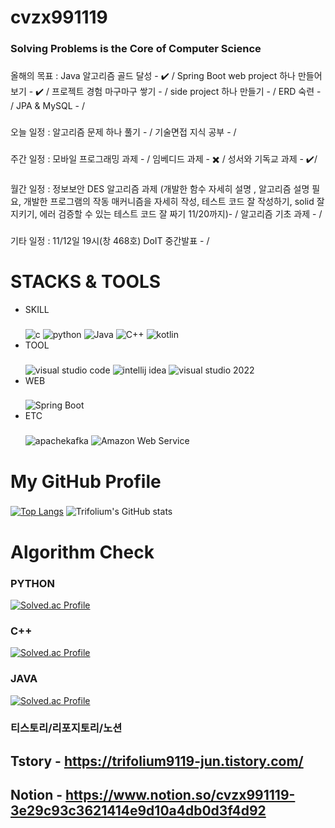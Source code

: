 # cvzx991119
### Solving Problems is the Core of Computer Science

###
올해의 목표 : Java 알고리즘 골드 달성 - ✔️ / Spring Boot web project 하나 만들어보기 - ✔️ / 프로젝트 경험 마구마구 쌓기 - / side project 하나 만들기 - / ERD 숙련 - / JPA & MySQL - /
           
###
오늘 일정 :   알고리즘 문제 하나 풀기 - / 기술면접 지식 공부 - /  

###
주간 일정 :  모바일 프로그래밍 과제 -  / 임베디드 과제 - ✖️ / 성서와 기독교 과제 -  ✔️/
           
###
월간 일정 :   정보보안 DES 알고리즘 과제 (개발한 함수 자세히 설명 , 알고리즘 설명 필요, 개발한 프로그램의 작동 매커니즘을 자세히 작성, 테스트 코드 잘 작성하기, solid 잘 지키기, 에러 검증할 수 있는 테스트 코드 잘 짜기 11/20까지)- / 알고리즘 기초 과제 - / 

###
기타 일정 :    11/12일 19시(창 468호) DoIT 중간발표 - /
            


# STACKS & TOOLS
- SKILL
  ###
  ![c](https://img.shields.io/badge/C-A8B9CC.svg?&style=for-the-badge&logo=c&logoColor=white)
  ![python](https://img.shields.io/badge/python-3776AB.svg?&style=for-the-badge&logo=python&logoColor=white)
  ![Java](https://img.shields.io/badge/Java-007396.svg?&style=for-the-badge&logo=openjdk&logoColor=white)
  ![C++](https://img.shields.io/badge/C++-00599C.svg?&style=for-the-badge&logo=cplusplus&logoColor=white)
  ![kotlin](https://img.shields.io/badge/kotlin-7F52FF.svg?&style=for-the-badge&logo=kotlin&logoColor=white)
- TOOL
  ###
  ![visual studio code](https://img.shields.io/badge/visual%20studio%20code-007ACC.svg?&style=for-the-badge&logo=visualstudiocode&logoColor=white)
  ![intellij idea](https://img.shields.io/badge/intellij%20idea-000000.svg?&style=for-the-badge&logo=intellijidea&logoColor=white)
  ![visual studio 2022](https://img.shields.io/badge/visual%20studio-7F52FF.svg?&style=for-the-badge&logo=visualstudio&logoColor=white)
- WEB
  ###
  ![Spring Boot](https://img.shields.io/badge/Spring%20Boot-6DB33F.svg?&style=for-the-badge&logo=springboot&logoColor=white)
- ETC
  ###
  ![apachekafka](https://img.shields.io/badge/apache%20kafka-231F20.svg?&style=for-the-badge&logo=apachekafka&logoColor=white)
  ![Amazon Web Service](https://img.shields.io/badge/Amazon%20Web%20Services-232F3E.svg?&style=for-the-badge&logo=amazonwebservices&logoColor=white)

  

# My GitHub Profile
  ###
  [![Top Langs](https://github-readme-stats.vercel.app/api/top-langs/?username=kimmj-stale)](https://github.com/kimmj-stale/github-readme-stats)
  ![Trifolium's GitHub stats](https://github-readme-stats.vercel.app/api?username=kimmj-stale&show_icons=true&theme=dark)
  

# Algorithm Check
### PYTHON
[![Solved.ac Profile](http://mazassumnida.wtf/api/v2/generate_badge?boj=cvzx991119)](https://solved.ac/cvzx991119/)
### C++
[![Solved.ac Profile](http://mazassumnida.wtf/api/v2/generate_badge?boj=trifolium991119)](https://solved.ac/trifolium991119/)
### JAVA
[![Solved.ac Profile](http://mazassumnida.wtf/api/v2/generate_badge?boj=verox0304)](https://solved.ac/verox0304/)

### 티스토리/리포지토리/노션
## Tstory - https://trifolium9119-jun.tistory.com/
## Notion - https://www.notion.so/cvzx991119-3e29c93c3621414e9d10a4db0d3f4d92
